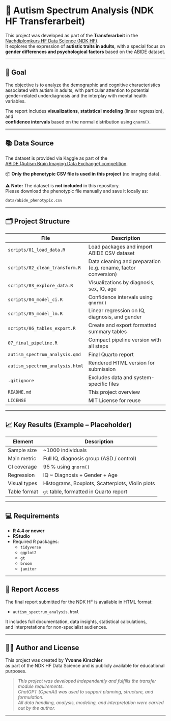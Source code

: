 # 🧠 Autism Spectrum Analysis (NDK HF Transferarbeit)

This project was developed as part of the **Transferarbeit** in the  
[Nachdiplomkurs HF Data Science (NDK HF)](https://www.ibaw.ch/bildung/weiterbildung/data-science).  
It explores the expression of **autistic traits in adults**, with a special focus on  
**gender differences and psychological factors** based on the ABIDE dataset.

---

## 🎯 Goal

The objective is to analyze the demographic and cognitive characteristics  
associated with autism in adults, with particular attention to potential  
gender-related underdiagnosis and the interplay with mental health variables.

The report includes **visualizations**, **statistical modeling** (linear regression), and  
**confidence intervals** based on the normal distribution using `qnorm()`.

---

## 📚 Data Source

The dataset is provided via Kaggle as part of the  
[ABIDE (Autism Brain Imaging Data Exchange) competition](https://www.kaggle.com/competitions/abide/data).

📦 **Only the phenotypic CSV file is used in this project** (no imaging data).

⚠️ **Note:** The dataset is **not included** in this repository.  
Please download the phenotypic file manually and save it locally as:

```text
data/abide_phenotypic.csv
```

---

## 🗂️ Project Structure

| File                             | Description                                                   |
|----------------------------------|---------------------------------------------------------------|
| `scripts/01_load_data.R`         | Load packages and import ABIDE CSV dataset                    |
| `scripts/02_clean_transform.R`   | Data cleaning and preparation (e.g. rename, factor conversion)|
| `scripts/03_explore_data.R`      | Visualizations by diagnosis, sex, IQ, age                     |
| `scripts/04_model_ci.R`          | Confidence intervals using `qnorm()`                          |
| `scripts/05_model_lm.R`          | Linear regression on IQ, diagnosis, and gender                |
| `scripts/06_tables_export.R`     | Create and export formatted summary tables                    |
| `07_final_pipeline.R`            | Compact pipeline version with all steps                       |
| `autism_spectrum_analysis.qmd`   | Final Quarto report                                           |
| `autism_spectrum_analysis.html`  | Rendered HTML version for submission                          |
| `.gitignore`                     | Excludes data and system-specific files                       |
| `README.md`                      | This project overview                                         |
| `LICENSE`                        | MIT License for reuse                                         |

---

## 📈 Key Results (Example – Placeholder)

| Element                | Description                                         |
|------------------------|-----------------------------------------------------|
| Sample size            | ~1000 individuals                                   |
| Main metric            | Full IQ, diagnosis group (ASD / control)            |
| CI coverage            | 95 % using `qnorm()`                                |
| Regression             | IQ ~ Diagnosis + Gender + Age                       |
| Visual types           | Histograms, Boxplots, Scatterplots, Violin plots    |
| Table format           | `gt` table, formatted in Quarto report              |

---

## 💻 Requirements

- **R 4.4 or newer**  
- **RStudio**  
- Required R packages:  
  - `tidyverse`  
  - `ggplot2`  
  - `gt`  
  - `broom`  
  - `janitor`

---

## 📄 Report Access

The final report submitted for the NDK HF is available in HTML format:

- `autism_spectrum_analysis.html`

It includes full documentation, data insights, statistical calculations,  
and interpretations for non-specialist audiences.

---

## 👩‍💻 Author and License

This project was created by **Yvonne Kirschler**  
as part of the NDK HF Data Science and is publicly available for educational purposes.

> _This project was developed independently and fulfills the transfer module requirements.  
> ChatGPT (OpenAI) was used to support planning, structure, and formulation.  
> All data handling, analysis, modeling, and interpretation were carried out by the author._

---